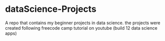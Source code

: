 # dataScience-Projects
A repo that contains my beginner projects in data science. the projects were created following freecode camp tutorial on youtube (build 12 data science apps)
